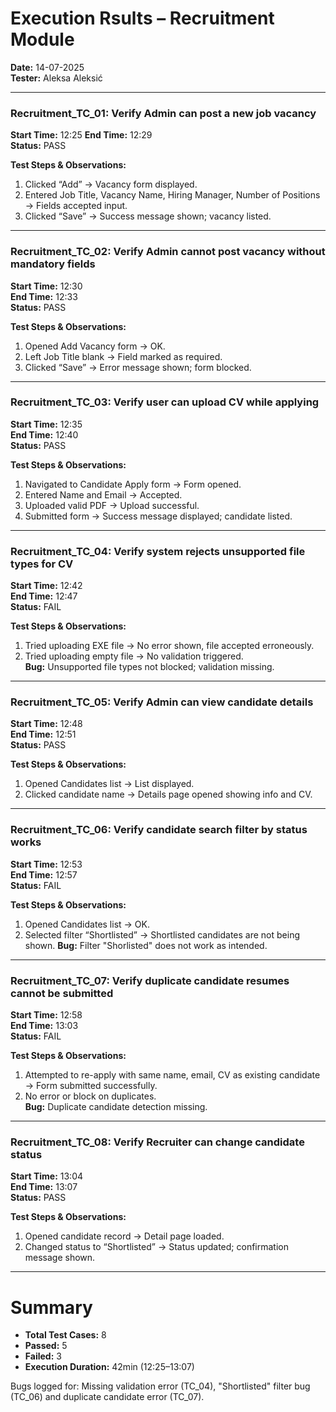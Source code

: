 # Execution Rsults – Recruitment Module  
**Date:** 14-07-2025  
**Tester:** Aleksa Aleksić  

---

### Recruitment_TC_01: Verify Admin can post a new job vacancy  
**Start Time:** 12:25 
**End Time:** 12:29  
**Status:** PASS  

**Test Steps & Observations:**  
1. Clicked “Add” → Vacancy form displayed.  
2. Entered Job Title, Vacancy Name, Hiring Manager, Number of Positions → Fields accepted input.  
3. Clicked “Save” → Success message shown; vacancy listed.

---

### Recruitment_TC_02: Verify Admin cannot post vacancy without mandatory fields  
**Start Time:** 12:30  
**End Time:** 12:33  
**Status:** PASS  

**Test Steps & Observations:**  
1. Opened Add Vacancy form → OK.  
2. Left Job Title blank → Field marked as required.  
3. Clicked “Save” → Error message shown; form blocked.

---

### Recruitment_TC_03: Verify user can upload CV while applying  
**Start Time:** 12:35  
**End Time:** 12:40  
**Status:** PASS  

**Test Steps & Observations:**  
1. Navigated to Candidate Apply form → Form opened.  
2. Entered Name and Email → Accepted.  
3. Uploaded valid PDF → Upload successful.  
4. Submitted form → Success message displayed; candidate listed.

---

### Recruitment_TC_04: Verify system rejects unsupported file types for CV  
**Start Time:** 12:42  
**End Time:** 12:47  
**Status:** FAIL  

**Test Steps & Observations:**  
1. Tried uploading EXE file → No error shown, file accepted erroneously.  
2. Tried uploading empty file → No validation triggered.  
**Bug:** Unsupported file types not blocked; validation missing.

---

### Recruitment_TC_05: Verify Admin can view candidate details  
**Start Time:** 12:48  
**End Time:** 12:51  
**Status:** PASS  

**Test Steps & Observations:**  
1. Opened Candidates list → List displayed.  
2. Clicked candidate name → Details page opened showing info and CV.

---

### Recruitment_TC_06: Verify candidate search filter by status works  
**Start Time:** 12:53  
**End Time:** 12:57  
**Status:** FAIL  

**Test Steps & Observations:**  
1. Opened Candidates list → OK.  
2. Selected filter “Shortlisted” → Shortlisted candidates are not being shown.
**Bug:** Filter "Shorlisted" does not work as intended.

---

### Recruitment_TC_07: Verify duplicate candidate resumes cannot be submitted  
**Start Time:** 12:58  
**End Time:** 13:03  
**Status:** FAIL  

**Test Steps & Observations:**  
1. Attempted to re-apply with same name, email, CV as existing candidate → Form submitted successfully.  
2. No error or block on duplicates.  
**Bug:** Duplicate candidate detection missing.

---

### Recruitment_TC_08: Verify Recruiter can change candidate status  
**Start Time:** 13:04  
**End Time:** 13:07  
**Status:** PASS  

**Test Steps & Observations:**  
1. Opened candidate record → Detail page loaded.  
2. Changed status to “Shortlisted” → Status updated; confirmation message shown.

---

# Summary
- **Total Test Cases:** 8  
- **Passed:** 5  
- **Failed:** 3  
- **Execution Duration:** 42min (12:25–13:07)

Bugs logged for: Missing validation error (TC_04), "Shortlisted" filter bug (TC_06) and duplicate candidate error (TC_07).